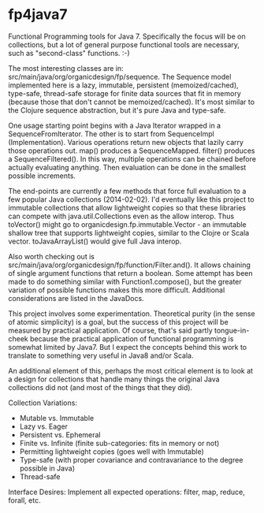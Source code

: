 fp4java7
========

Functional Programming tools for Java 7.  Specifically the focus will be on collections, but a lot of general purpose functional tools are necessary, such as "second-class" functions.  :-)

The most interesting classes are in: src/main/java/org/organicdesign/fp/sequence.  The Sequence model implemented here is a lazy, immutable, persistent (memoized/cached), type-safe, thread-safe storage for finite data sources that fit in memory (because those that don't cannot be memoized/cached).  It's most similar to the Clojure sequence abstraction, but it's pure Java and type-safe.

One usage starting point begins with a Java Iterator wrapped in a SequenceFromIterator.  The other is to start from SequenceImpl (Implementation).  Various operations return new objects that lazily carry those operations out.  map() produces a SequenceMapped.  filter() produces a SequenceFiltered().  In this way, multiple operations can be chained before actually evaluating anything.  Then evaluation can be done in the smallest possible increments.

The end-points are currently a few methods that force full evaluation to a few popular Java collections (2014-02-02).  I'd eventually like this project to immutable collections that allow lightweight copies so that these libraries can compete with java.util.Collections even as the allow interop.  Thus toVector() might go to organicdesign.fp.immutable.Vector - an immutable shallow tree that supports lightweight copies, similar to the Clojre or Scala vector.  toJavaArrayList() would give full Java interop.

Also worth checking out is src/main/java/org/organicdesign/fp/function/Filter.and().  It allows chaining of single argument functions that return a boolean.  Some attempt has been made to do something similar with Function1.compose(), but the greater variation of possible functions makes this more difficult.  Additional considerations are listed in the JavaDocs.

This project involves some experimentation.  Theoretical purity (in the sense of atomic simplicity) is a goal, but the success of this project will be measured by practical application.  Of course, that's said partly tongue-in-cheek because the practical application of functional programming is somewhat limited by Java7.  But I expect the concepts behind this work to translate to something very useful in Java8 and/or Scala.

An additional element of this, perhaps the most critical element is to look at a design for collections that handle many things the original Java collections did not (and most of the things that they did).

Collection Variations:
 - Mutable vs. Immutable
 - Lazy vs. Eager
 - Persistent vs. Ephemeral
 - Finite vs. Infinite (finite sub-categories: fits in memory or not)
 - Permitting lightweight copies (goes well with Immutable)
 - Type-safe (with proper covariance and contravariance to the degree possible in Java)
 - Thread-safe

Interface Desires:
Implement all expected operations: filter, map, reduce, forall, etc.

 
